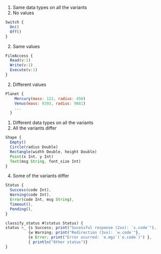 
1. Same data types on all the variants
  1. No values
```js
Switch {
  On()
  Off()
}
```
  
  2. Same values
  ```js
FileAccess { 
    Read(v:1)
    Write(v:1)
    Execute(v:1)
  }
```

  2. Different values
```js
Planet {
    Mercury(mass: 123, radius: 456)
    Venus(mass: 9393, radius: 9881)
    ... 
  }
```
1. Different data types on all the variants
  2. All the variants differ
  ```js
Shape {
    Empty()
    Circle(radius Double)
    Rectangle(width Double, height Double)
    Point(x Int, y Int)
    Text(msg String, font_size Int)
  }
```
  4. Some of the variants differ
  ```js
Status { 
    Success(code Int),
    Warning(code Int),
    Error(code Int, msg String),
    Timeout(), 
    Pending(),
  }

classify_status #(status Status) { 
  status >_ {s Success; print("Sucessful response (2xx): `s.code`"),
            {w Warning; print("Redirection (3xx): `w.code`"},
            {e Error; print("Error ocurred: `e.mgs`(`e.code`)") },
            { println("Other status")}
}
```



